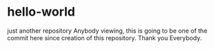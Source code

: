 # hello-world
just another repository
Anybody viewing, this is going to be one of the commit here since creation of this repository.
Thank you
Everybody.
